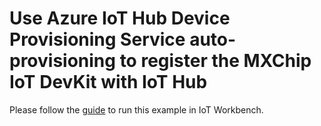 # Use Azure IoT Hub Device Provisioning Service auto-provisioning to register the MXChip IoT DevKit with IoT Hub

Please follow the [guide](https://github.com/Microsoft/vscode-iot-workbench/blob/master/docs/iot-devkit/devkit_dps.md) to run this example in IoT Workbench.